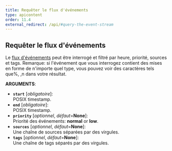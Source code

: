 ```yaml
---
title: Requêter le flux d'événements
type: apicontent
order: 11.4
external_redirect: /api/#query-the-event-stream
---
```


## Requêter le flux d'événements
Le [flux d'événements][1] peut être interrogé et filtré par heure, priorité, sources et tags.
Remarque: si l'événement que vous interrogez contient des mises en forme de n'importe quel type, vous pouvez voir des caractères tels que%, \,n dans votre résultat.

**ARGUMENTS**:

* **`start`** [*obligatoire*]:  
    POSIX timestamp.
* **`end`** [*obligatoire*]:  
    POSIX timestamp.
* **`priority`** [*optionnel*, *défaut*=**None**]:  
    Priorité des événements: **normal** or **low**.
* **`sources`** [*optionnel*, *défaut*=**None**]:  
    Une chaîne de sources séparées par des virgules.
* **`tags`** [*optionnel*, *défaut*=**None**]:  
    Une chaîne de tags séparés par des virgules.

[1]: /graphing/event_stream/
